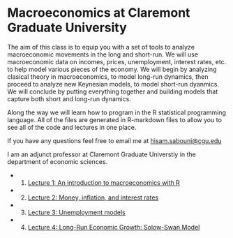 
# Macroeconomics at Claremont Graduate University



The aim of this class is to equip you with a set of tools to analyze macroeconomic movements in the long and short-run. 
We will use macroeconomic data on incomes, prices, unemployment, interest rates, etc. to help model various pieces of the economy. We will begin by analyzing clasical theory in macroeconomics, to model long-run dynamics, then proceed to analyze new Keynesian models, to model short-run dyanmics. 
We will conclude by putting everything together and building models that capture both short and long-run dynamics.

Along the way we will learn how to program in the R statistical programming language. 
All of the files are generated in R-markdown files to allow you to see all of the code and lectures in one place. 

If you have any questions feel free to email me at hisam.sabouni@cgu.edu

I am an adjunct professor at Claremont Graduate Universtiy in the department of economic sciences.
<head>
<meta name="google-site-verification" content="k8D4XxckNJHeb488NrWphlNQb-2Y6a_EQZOuLFAyza8" />
</head>

* 1. [Lecture 1: An introduction to macroeconomics with R](https://github.com/hisamsabouni/macroLectures/blob/master/lecture_1.pdf)

* 2. [Lecture 2: Money, inflation, and interest rates](https://github.com/hisamsabouni/macroLectures/blob/master/lecture_2.pdf)

* 3. [Lecture 3: Unemployment models](https://github.com/hisamsabouni/macroLectures/blob/master/lecture_3.pdf)

* 4. [Lecture 4: Long-Run Economic Growth: Solow-Swan Model](https://github.com/hisamsabouni/macroLectures/blob/master/lecture_4.pdf)

